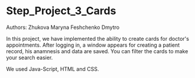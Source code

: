 # Step_Project_3_Cards

Authors:
Zhukova Maryna
Feshchenko Dmytro

In this project, we have implemented the ability to create cards for doctor's appointments. After logging in, a window appears for creating a patient record, his anamnesis and data are saved. You can filter the cards to make your search easier.

We used Java-Script, HTML and CSS.
